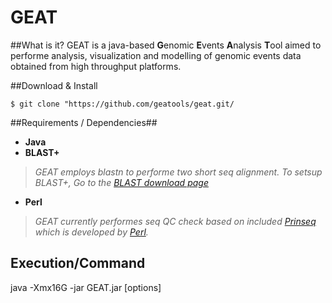# GEAT 

##What is it?
GEAT is a java-based **G**enomic **E**vents **A**nalysis **T**ool aimed to performe analysis, visualization and modelling of genomic events data obtained from high throughput platforms.

##Download & Install

```$ git clone "https://github.com/geatools/geat.git/```

##Requirements / Dependencies##
- **Java**    
- **BLAST+**  
> *GEAT employs blastn to performe two short seq alignment. To setsup BLAST+, Go to the [BLAST download page](http://blast.ncbi.nlm.nih.gov/Blast.cgi?CMD=Web&PAGE_TYPE=BlastDocs&DOC_TYPE=Download)*
- **Perl**    
> *GEAT currently performes seq QC check based on included [Prinseq](http://prinseq.sourceforge.net/) which is developed by [Perl](https://www.perl.org/).* 

## Execution/Command

java -Xmx16G -jar GEAT.jar [options]